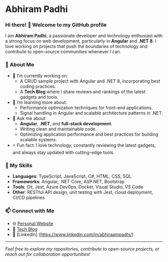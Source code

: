 # Abhiram Padhi

### Hi there! 👋 Welcome to my GitHub profile

I am **Abhiram Padhi**, a passionate developer and technology enthusiast with a strong focus on web development, particularly in **Angular** and **.NET 8**. I love working on projects that push the boundaries of technology and contribute to open-source communities whenever I can.

### 🚀 About Me
- 🔭 I’m currently working on:
  - A CRUD sample project with Angular and .NET 8, incorporating best coding practices.
  - A **Tech Blog** where I share reviews and rankings of the latest gadgets and tools.
- 🌱 I’m learning more about:
  - Performance optimization techniques for front-end applications.
  - Signal handling in Angular and scalable architecture patterns in .NET.
- 💬 Ask me about:
  - **Angular**, **.NET**, and **full-stack development**.
  - Writing clean and maintainable code.
  - Optimizing application performance and best practices for building scalable systems.
- ⚡ Fun fact: I love technology, constantly reviewing the latest gadgets, and always stay updated with cutting-edge tools.

### 💼 My Skills
- **Languages**: TypeScript, JavaScript, C#, HTML, CSS, SQL
- **Frameworks**: Angular, .NET Core, ASP.NET, Bootstrap
- **Tools**: Git, Jest, Azure DevOps, Docker, Visual Studio, VS Code
- **Other**: RESTful API design, unit testing with Jest, cloud deployment, CI/CD pipelines

### 📫 Connect with Me
- 🌐 [Personal Website](https://abhirampadhi.github.io)
- 📝 [Tech Blog](https://TechTalksByAbhiram.github.io)
- 💬 [LinkedIn] (https://www.linkedin.com/in/abhiraampadhi/) 

---

*Feel free to explore my repositories, contribute to open-source projects, or reach out for collaboration opportunities!*
